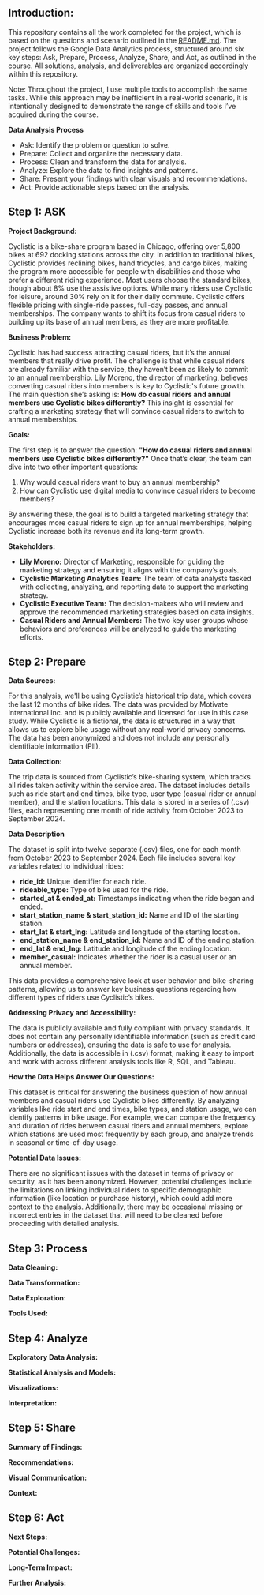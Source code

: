 ## Introduction:

This repository contains all the work completed for the project, which is based on the questions and scenario outlined in the [README.md](README.md). The project follows the Google Data Analytics process, structured around six key steps: Ask, Prepare, Process, Analyze, Share, and Act, as outlined in the course. All solutions, analysis, and deliverables are organized accordingly within this repository.

Note: Throughout the project, I use multiple tools to accomplish the same tasks. While this approach may be inefficient in a real-world scenario, it is intentionally designed to demonstrate the range of skills and tools I’ve acquired during the course.

**Data Analysis Process**
  - Ask: Identify the problem or question to solve.
  - Prepare: Collect and organize the necessary data.
  - Process: Clean and transform the data for analysis.
  - Analyze: Explore the data to find insights and patterns.
  - Share: Present your findings with clear visuals and recommendations.
  - Act: Provide actionable steps based on the analysis.


## Step 1: ASK

**Project Background:**

Cyclistic is a bike-share program based in Chicago, offering over 5,800 bikes at 692 docking stations across the city. In addition to traditional bikes, Cyclistic provides reclining bikes, hand tricycles, and cargo bikes, making the program more accessible for people with disabilities and those who prefer a different riding experience. Most users choose the standard bikes, though about 8% use the assistive options. While many riders use Cyclistic for leisure, around 30% rely on it for their daily commute. Cyclistic offers flexible pricing with single-ride passes, full-day passes, and annual memberships. The company wants to shift its focus from casual riders to building up its base of annual members, as they are more profitable.

**Business Problem:**

Cyclistic has had success attracting casual riders, but it’s the annual members that really drive profit. The challenge is that while casual riders are already familiar with the service, they haven’t been as likely to commit to an annual membership. Lily Moreno, the director of marketing, believes converting casual riders into members is key to Cyclistic's future growth. The main question she’s asking is: **How do casual riders and annual members use Cyclistic bikes differently?** This insight is essential for crafting a marketing strategy that will convince casual riders to switch to annual memberships.

**Goals:**

The first step is to answer the question: **"How do casual riders and annual members use Cyclistic bikes differently?"** Once that’s clear, the team can dive into two other important questions:
1. Why would casual riders want to buy an annual membership?
2. How can Cyclistic use digital media to convince casual riders to become members?
   
By answering these, the goal is to build a targeted marketing strategy that encourages more casual riders to sign up for annual memberships, helping Cyclistic increase both its revenue and its long-term growth.

**Stakeholders:**

- **Lily Moreno:** Director of Marketing, responsible for guiding the marketing strategy and ensuring it aligns with the company’s goals.
- **Cyclistic Marketing Analytics Team:** The team of data analysts tasked with collecting, analyzing, and reporting data to support the marketing strategy.
- **Cyclistic Executive Team:** The decision-makers who will review and approve the recommended marketing strategies based on data insights.
- **Casual Riders and Annual Members:** The two key user groups whose behaviors and preferences will be analyzed to guide the marketing efforts.

## Step 2: Prepare

**Data Sources:**

For this analysis, we'll be using Cyclistic’s historical trip data, which covers the last 12 months of bike rides. The data was provided by Motivate International Inc. and is publicly available and licensed for use in this case study. While Cyclistic is a fictional, the data is structured in a way that allows us to explore bike usage without any real-world privacy concerns. The data has been anonymized and does not include any personally identifiable information (PII).

**Data Collection:**

The trip data is sourced from Cyclistic’s bike-sharing system, which tracks all rides taken activity within the service area. The dataset includes details such as ride start and end times, bike type, user type (casual rider or annual member), and the station locations. This data is stored in a series of (.csv) files, each representing one month of ride activity from October 2023 to September 2024. 

**Data Description**

The dataset is split into twelve separate (.csv) files, one for each month from October 2023 to September 2024. Each file includes several key variables related to individual rides:
- **ride_id:** Unique identifier for each ride.
- **rideable_type:** Type of bike used for the ride.
- **started_at & ended_at:** Timestamps indicating when the ride began and ended.
- **start_station_name & start_station_id:** Name and ID of the starting station.
- **start_lat & start_lng:** Latitude and longitude of the starting location.
- **end_station_name & end_station_id:** Name and ID of the ending station.
- **end_lat & end_lng:** Latitude and longitude of the ending location.
- **member_casual:**  Indicates whether the rider is a casual user or an annual member.

This data provides a comprehensive look at user behavior and bike-sharing patterns, allowing us to answer key business questions regarding how different types of riders use Cyclistic’s bikes.

**Addressing Privacy and Accessibility:**

The data is publicly available and fully compliant with privacy standards. It does not contain any personally identifiable information (such as credit card numbers or addresses), ensuring the data is safe to use for analysis. Additionally, the data is accessible in (.csv) format, making it easy to import and work with across different analysis tools like R, SQL, and Tableau.

**How the Data Helps Answer Our Questions:**

This dataset is critical for answering the business question of how annual members and casual riders use Cyclistic bikes differently. By analyzing variables like ride start and end times, bike types, and station usage, we can identify patterns in bike usage. For example, we can compare the frequency and duration of rides between casual riders and annual members, explore which stations are used most frequently by each group, and analyze trends in seasonal or time-of-day usage.

**Potential Data Issues:**

There are no significant issues with the dataset in terms of privacy or security, as it has been anonymized. However, potential challenges include the limitations on linking individual riders to specific demographic information (like location or purchase history), which could add more context to the analysis. Additionally, there may be occasional missing or incorrect entries in the dataset that will need to be cleaned before proceeding with detailed analysis.

## Step 3: Process

**Data Cleaning:**

**Data Transformation:**

**Data Exploration:**

**Tools Used:**







## Step 4: Analyze

**Exploratory Data Analysis:**

**Statistical Analysis and Models:**

**Visualizations:**

**Interpretation:**

## Step 5: Share

**Summary of Findings:**

**Recommendations:**

**Visual Communication:**

**Context:**

## Step 6: Act

**Next Steps:**

**Potential Challenges:**

**Long-Term Impact:**

**Further Analysis:**
